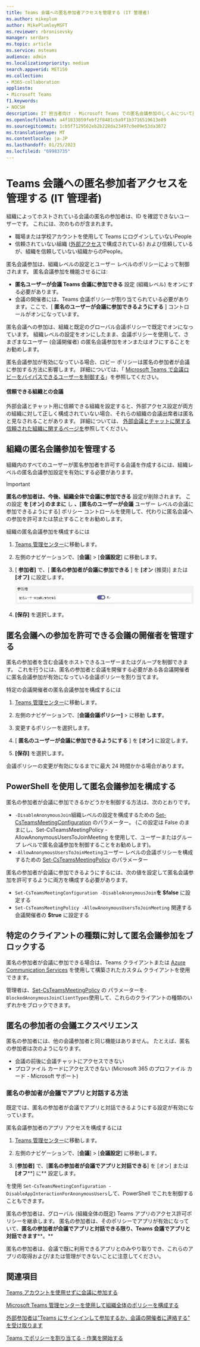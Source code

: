 ```yaml
---
title: Teams 会議への匿名参加者アクセスを管理する (IT 管理者)
ms.author: mikeplum
author: MikePlumleyMSFT
ms.reviewer: rbronisevsky
manager: serdars
ms.topic: article
ms.service: msteams
audience: admin
ms.localizationpriority: medium
search.appverid: MET150
ms.collection:
- M365-collaboration
appliesto:
- Microsoft Teams
f1.keywords:
- NOCSH
description: IT 担当者向け - Microsoft Teams での匿名会議参加のしくみについて説明します。
ms.openlocfilehash: a4f1833059febf2f8481cba9f1b3716519613e89
ms.sourcegitcommit: 1cb5f7129562eb2b228da23497c0e09e53da3872
ms.translationtype: MT
ms.contentlocale: ja-JP
ms.lasthandoff: 01/25/2023
ms.locfileid: "69983735"
---
```

# <a name="manage-anonymous-participant-access-to-teams-meetings-it-admins"></a>Teams 会議への匿名参加者アクセスを管理する (IT 管理者)

組織によってホストされている会議の匿名の参加者は、ID を確認できないユーザーです。 これには、次のものが含まれます。

- 職場または学校アカウントを使用して Teams にログインしていないPeople 
- 信頼されていない組織 ([外部アクセス](manage-external-access.md)で構成されている) および信頼しているが、組織を信頼していない組織からのPeople。

匿名会議参加は、組織レベルの設定とユーザー レベルのポリシーによって制御されます。 匿名会議参加を機能させるには:
- **匿名ユーザーが会議 Teams 会議に参加できる** 設定 (組織レベル) をオンにする必要があります。
- 会議の開催者には、Teams 会議ポリシーが割り当てられている必要があります。ここで、[ **匿名のユーザーが会議に参加できるようにする** ] コントロールがオンになっています。

匿名会議への参加は、組織と既定のグローバル会議ポリシーで既定でオンになっています。 組織レベルの設定をオンにしたまま、会議ポリシーを使用して、さまざまなユーザー (会議開催者) の匿名会議参加をオンまたはオフにすることをお勧めします。

匿名会議参加が有効になっている場合、ロビー ポリシーは匿名の参加者が会議に参加する方法に影響します。 詳細については、「 [Microsoft Teams で会議ロビーをバイパスできるユーザーを制御する](who-can-bypass-meeting-lobby.md)」を参照してください。

#### <a name="meetings-with-trusted-organizations"></a>信頼できる組織との会議

外部会議とチャット用に信頼できる組織を設定すると、外部アクセス設定が両方の組織に対して正しく構成されていない場合、それらの組織の会議出席者は匿名と見なされることがあります。 詳細については、 [外部会議とチャットに関する信頼された組織に関するページを](manage-external-access.md)参照してください。

## <a name="manage-anonymous-meeting-join-for-the-organization"></a>組織の匿名会議参加を管理する

組織内のすべてのユーザーが匿名参加者を許可する会議を作成するには、組織レベルの匿名会議参加設定を有効にする必要があります。

> [!Important]
> **匿名の参加者は、今後、組織全体で会議に参加できる** 設定が削除されます。 この設定 **を [オン] のままに** し **、[匿名のユーザーが会議** ユーザー レベルの会議に参加できるようにする] ポリシー コントロールを使用して、代わりに匿名会議への参加を許可または禁止することをお勧めします。

組織の匿名会議参加を構成するには
1. [Teams 管理センター](https://admin.teams.microsoft.com)に移動します。

1. 左側のナビゲーションで、[**会議**] > [**会議設定**] に移動します。

1. [ **参加者]** で、[ **匿名の参加者が会議に参加できる** ] を **[オン** (推奨)] または **[オフ]** に設定します。

    ![管理センターでの会議の参加者設定のスクリーンショット。](media/meeting-settings-participants.png "Microsoft Teams 管理センターでの Teams 会議の参加者設定のスクリーンショット")

1. **[保存]** を選択します。

## <a name="manage-which-meeting-organizers-can-allow-anonymous-meeting-join"></a>匿名会議への参加を許可できる会議の開催者を管理する

匿名の参加者を含む会議をホストできるユーザーまたはグループを制御できます。 これを行うには、匿名の参加者と会議を開催する必要がある各会議開催者に匿名会議参加が有効になっている会議ポリシーを割り当てます。

特定の会議開催者の匿名会議参加を構成するには
1. [Teams 管理センター](https://admin.teams.microsoft.com)に移動します。

1. 左側のナビゲーションで、[**会議会議ポリシー]** >  に移動 **します**。

1. 変更するポリシーを選択します。

1. [ **匿名のユーザーが会議に参加できるようにする** ] を **[オン]** に設定します。

1. **[保存]** を選択します。

会議ポリシーの変更が有効になるまでに最大 24 時間かかる場合があります。

## <a name="configure-anonymous-meeting-join-using-powershell"></a>PowerShell を使用して匿名会議参加を構成する

匿名の参加者が会議に参加できるかどうかを制御する方法は、次のとおりです。

- `-DisableAnonymousJoin`組織レベルの設定を構成するための [Set-CsTeamsMeetingConfiguration](/powershell/module/skype/set-csteamsmeetingconfiguration) のパラメーター。 (この設定は False のままにし、Set-CsTeamsMeetingPolicy -AllowAnonymousUsersToJoinMeeting を使用して、ユーザーまたはグループ レベルで匿名会議参加を制御することをお勧めします)。
- `-AllowAnonymousUsersToJoinMeeting`ユーザー レベルの会議ポリシーを構成するための [Set-CsTeamsMeetingPolicy](/powershell/module/skype/set-csteamsmeetingpolicy) のパラメーター

匿名の参加者が会議に参加できるようにするには、次の値を設定して匿名会議参加を許可するように両方を構成する必要があります。

- `Set-CsTeamsMeetingConfiguration -DisableAnonymousJoin`**を $false** に設定する
- `Set-CsTeamsMeetingPolicy -AllowAnonymousUsersToJoinMeeting` 関連する会議開催者の **$true** に設定する

## <a name="block-anonymous-meeting-join-for-specific-client-types"></a>特定のクライアントの種類に対して匿名会議参加をブロックする

匿名の参加者が会議に参加できる場合は、Teams クライアントまたは [Azure Communication Services](/azure/communication-services/) を使用して構築されたカスタム クライアントを使用できます。 

管理者は、[Set-CsTeamsMeetingPolicy](/powershell/module/skype/set-csteamsmeetingpolicy#-blockedanonymousjoinclienttypes) の パラメーターを`-BlockedAnonymousJoinClientTypes`使用して、これらのクライアントの種類のいずれかをブロックできます。

## <a name="anonymous-participants-meeting-experience"></a>匿名の参加者の会議エクスペリエンス

匿名の参加者には、他の会議参加者と同じ機能はありません。 たとえば、匿名の参加者は次のようになります。

- 会議の前後に会議チャットにアクセスできない
- プロファイル カードにアクセスできない (Microsoft 365 のプロファイル カード - Microsoft サポート)

### <a name="how-anonymous-participants-interact-with-apps-in-meetings"></a>匿名の参加者が会議でアプリと対話する方法

既定では、匿名の参加者が会議でアプリと対話できるようにする設定が有効になっています。

匿名会議参加者のアプリ アクセスを構成するには

1. [Teams 管理センター](https://admin.teams.microsoft.com)に移動します。

1. 左側のナビゲーションで、[**会議**] > [**会議設定**] に移動します。

1. [**参加者]** で、[**匿名の参加者が会議でアプリと対話できる**] を [オン] または **[オフ****] に** 設定します。

を使用 `Set-CsTeamsMeetingConfiguration -DisableAppInteractionForAnonymousUsers`して、PowerShell でこれを制御することもできます。

匿名の参加者は、グローバル (組織全体の既定) Teams アプリのアクセス許可ポリシーを継承します。 匿名の参加者は、そのポリシーでアプリが有効になっていて、**匿名の参加者が会議でアプリと対話できる限り、Teams 会議でアプリと対話できます****。**

匿名の参加者は、会議で既に利用できるアプリとのみやり取りでき、これらのアプリの取得および/または管理ができないことに注意してください。

## <a name="related-topics"></a>関連項目

[Teams アカウントを使用せずに会議に参加する](https://support.microsoft.com/office/c6efc38f-4e03-4e79-b28f-e65a4c039508)

[Microsoft Teams 管理センターを使用して組織全体のポリシーを構成する](meeting-settings-in-teams.md#allow-anonymous-users-to-join-meetings)

[外部参加者は"Teams にサインインして参加するか、会議の開催者に連絡する" を受け取ります](/microsoftteams/troubleshoot/meetings/external-participants-join-meeting-blocked)

[Teams でポリシーを割り当てる - 作業を開始する](policy-assignment-overview.md)